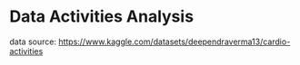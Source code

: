 # Data Activities Analysis
data source: https://www.kaggle.com/datasets/deependraverma13/cardio-activities